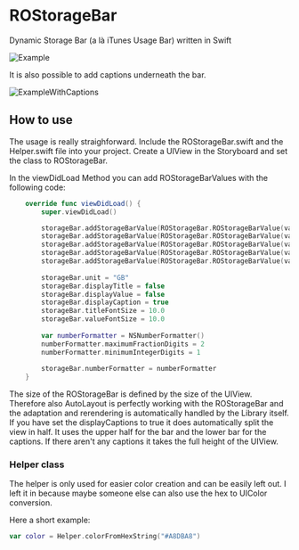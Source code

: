 # ROStorageBar
Dynamic Storage Bar (a là iTunes Usage Bar) written in Swift

![Example](http://prine.ch//ROStorageBar.png "Screenshot of the ROStorageBar")

It is also possible to add captions underneath the bar.

![ExampleWithCaptions](http://prine.ch//ROStorageBar_caption.png "Screenshot of the ROStorageBar with Captions")

## How to use
The usage is really straighforward. Include the ROStorageBar.swift and the Helper.swift file into your project. Create a UIView in the Storyboard and set the class to ROStorageBar.

In the viewDidLoad Method you can add ROStorageBarValues with the following code:
```Swift
    override func viewDidLoad() {
        super.viewDidLoad()

        storageBar.addStorageBarValue(ROStorageBar.ROStorageBarValue(value: 0.2, title: "Apps", color: Helper.colorFromHexString("#FFABAB")))
        storageBar.addStorageBarValue(ROStorageBar.ROStorageBarValue(value: 0.15, title: "Documents", color: Helper.colorFromHexString("#FFD29B")))
        storageBar.addStorageBarValue(ROStorageBar.ROStorageBarValue(value: 0.21, title: "Photos", color: Helper.colorFromHexString("#DDEBF9")))
        storageBar.addStorageBarValue(ROStorageBar.ROStorageBarValue(value: 0.3, title: "Movies", color: Helper.colorFromHexString("#c3c3c3")))
        storageBar.addStorageBarValue(ROStorageBar.ROStorageBarValue(value: 0.6, title: "Backups", color: Helper.colorFromHexString("#A8DBA8")))
        
        storageBar.unit = "GB"
        storageBar.displayTitle = false
        storageBar.displayValue = false
        storageBar.displayCaption = true
        storageBar.titleFontSize = 10.0
        storageBar.valueFontSize = 10.0
        
        var numberFormatter = NSNumberFormatter()
        numberFormatter.maximumFractionDigits = 2
        numberFormatter.minimumIntegerDigits = 1
        
        storageBar.numberFormatter = numberFormatter
    }
```

The size of the ROStorageBar is defined by the size of the UIView. Therefore also AutoLayout is perfectly working with the ROStorageBar and the adaptation and rerendering is automatically handled by the Library itself. If you have set the displayCaptions to true it does automatically split the view in half. It uses the upper half for the bar and the lower bar for the captions. If there aren't any captions it takes the full height of the UIView.

### Helper class
The helper is only used for easier color creation and can be easily left out. I left it in because maybe someone else can also use the hex to UIColor conversion.

Here a short example:
```Swift
var color = Helper.colorFromHexString("#A8DBA8")
```
